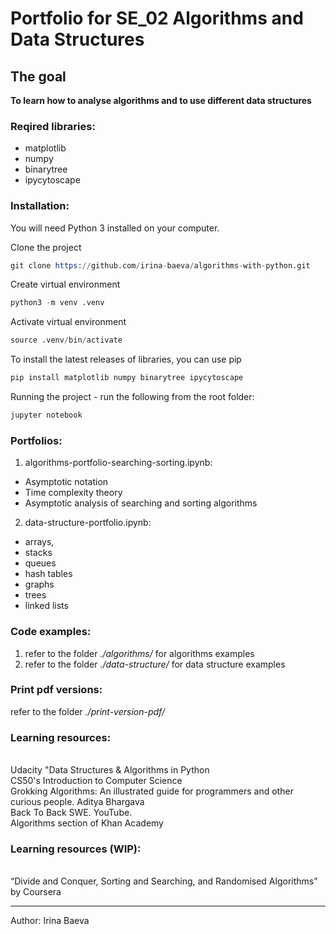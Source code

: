 # Portfolio for SE_02 Algorithms and Data Structures

## The goal

<b> To learn how to analyse algorithms and to use different data structures </b>


### Reqired libraries:
* matplotlib
* numpy
* binarytree
* ipycytoscape

### Installation:

You will need Python 3 installed on your computer.

Clone the project

```s
git clone https://github.com/irina-baeva/algorithms-with-python.git
```

Create virtual environment

```s
python3 -m venv .venv
```

Activate virtual environment

```s
source .venv/bin/activate
```

To install the latest releases of libraries, you can use pip

```s
pip install matplotlib numpy binarytree ipycytoscape
```

Running the project - run the following from the root folder: 

```s
jupyter notebook
```

### Portfolios:

1. algorithms-portfolio-searching-sorting.ipynb:
* Asymptotic notation
* Time complexity theory
* Asymptotic analysis of searching and sorting algorithms

2. data-structure-portfolio.ipynb:
* arrays, 
* stacks
* queues
* hash tables
* graphs
* trees
* linked lists

### Code examples:
1. refer to the folder <i>./algorithms/ </i> for algorithms examples
1. refer to the folder <i>./data-structure/ </i> for data structure examples

### Print pdf versions:

refer to the folder  <i>./print-version-pdf/ </i>

### Learning resources:

<br> <a src="https://classroom.udacity.com/courses/ud513">Udacity "Data Structures & Algorithms in Python</a>
<br> <a src="https://learning.edx.org/course/course-v1:HarvardX+CS50+X/">CS50's Introduction to Computer Science</a>
<br> Grokking Algorithms: An illustrated guide for programmers and other curious people. Aditya Bhargava
<br> <a src=" https://www.youtube.com/c/BackToBackSWE"> Back To Back SWE. YouTube.</a>
<br>  Algorithms section of Khan Academy

### Learning resources (WIP):
<br> <a src="https://www.coursera.org/learn/algorithms-divide-conquer"> “Divide and Conquer, Sorting and Searching, and Randomised Algorithms” by Coursera </a>


---
Author: Irina Baeva
